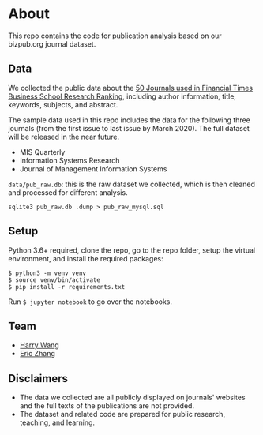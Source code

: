 # About

This repo contains the code for publication analysis based on our bizpub.org journal dataset.

## Data

We collected the public data about the [50 Journals used in Financial Times Business School Research Ranking](https://www.ft.com/content/3405a512-5cbb-11e1-8f1f-00144feabdc0), including author information, title, keywords, subjects, and abstract.

 The sample data used in this repo includes the data for the following three journals (from the first issue to last issue by March 2020). The full dataset will be released in the near future.

- MIS Quarterly
- Information Systems Research
- Journal of Management Information Systems

`data/pub_raw.db`: this is the raw dataset we collected, which is then cleaned and processed for different analysis.

```
sqlite3 pub_raw.db .dump > pub_raw_mysql.sql
```


## Setup

Python 3.6+ required, clone the repo, go to the repo folder, setup the virtual environment, and install the required packages:

```shell
$ python3 -m venv venv
$ source venv/bin/activate
$ pip install -r requirements.txt
```

Run `$ jupyter notebook` to go over the notebooks.

## Team

- [Harry Wang](http://harrywang.me/)
- [Eric Zhang](https://github.com/mianhu888)

## Disclaimers

- The data we collected are all publicly displayed on journals' websites and the full texts of the publications are not provided.
- The dataset and related code are prepared for public research, teaching, and learning.
